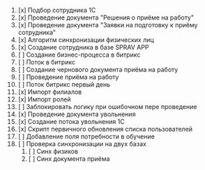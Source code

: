 1. [x] Подбор сотрудника 1С
2. [x] Проведение документа "Решения о приёме на работу"
3. [x] Проведение документа "Заявки на подготовку к приёму сотрудника"
4. [x] Алгоритм синхронизации физических лиц    
5. [x] Создание сотрудника в базе SPRAV APP
6. [ ] Создание бизнес-процесса в битрикс
7. [ ] Поток в битрикс
8. [ ] Создание чернового документа приёма на работу
9. [ ] Проведение приёма на работу
10. [ ] Поток битрикс первый день
11. [x] Импорт филиалов
12. [x] Импорт ролей
13. [ ] Заблокировать логику при ошибочном пере проведение
14. [x] Проведение документа увольнения
15. [x] Создание потока увольнения 1С
16. [x] Скрипт первичного обновления списка пользователей
17. [ ] Добавление поля потребности в обучение
18. [ ] Проверка синхронизации на двух базах
	1. [ ] Синх физиков
	2. [ ] Синх документа приёма